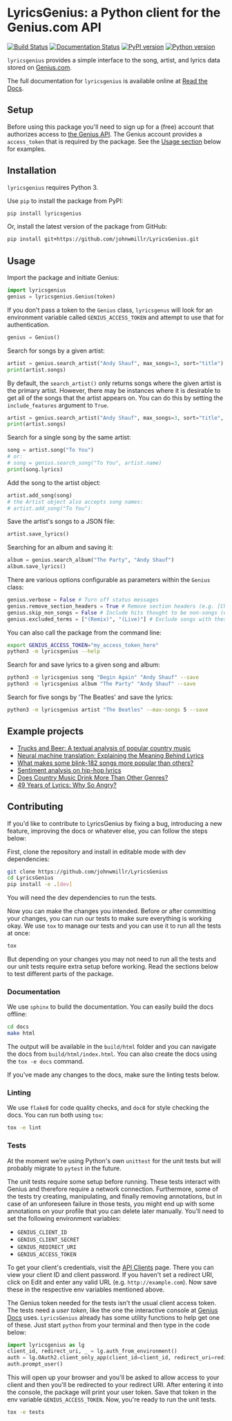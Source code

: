 # LyricsGenius: a Python client for the Genius.com API
[![Build Status](https://travis-ci.org/johnwmillr/LyricsGenius.svg?branch=master)](https://travis-ci.org/johnwmillr/LyricsGenius)
[![Documentation Status](https://readthedocs.org/projects/lyricsgenius/badge/?version=master)](https://lyricsgenius.readthedocs.io/en/latest/?badge=master)
[![PyPI version](https://badge.fury.io/py/lyricsgenius.svg)](https://pypi.org/project/lyricsgenius/)
[![Python version](https://img.shields.io/badge/python-3.x-brightgreen.svg)](https://pypi.org/project/lyricsgenius/)

`lyricsgenius` provides a simple interface to the song, artist, and lyrics data stored on [Genius.com](https://www.genius.com).

The full documentation for `lyricsgenius` is available online at [Read the Docs](https://lyricsgenius.readthedocs.io/en/master/).

## Setup
Before using this package you'll need to sign up for a (free) account that authorizes access to [the Genius API](http://genius.com/api-clients). The Genius account provides a `access_token` that is required by the package. See the [Usage section](https://github.com/johnwmillr/LyricsGenius#usage) below for examples.

## Installation
`lyricsgenius` requires Python 3.

Use `pip` to install the package from PyPI:

```bash
pip install lyricsgenius
```

Or, install the latest version of the package from GitHub:

```bash
pip install git+https://github.com/johnwmillr/LyricsGenius.git
```

## Usage
Import the package and initiate Genius:

```python
import lyricsgenius
genius = lyricsgenius.Genius(token)
```

If you don't pass a token to the `Genius` class, `lyricsgenus` will look for an environment variable called `GENIUS_ACCESS_TOKEN` and attempt to use that for authentication.

```python
genius = Genius()
```

Search for songs by a given artist:

```python
artist = genius.search_artist("Andy Shauf", max_songs=3, sort="title")
print(artist.songs)
```
By default, the `search_artist()` only returns songs where the given artist is the primary artist.
However, there may be instances where it is desirable to get all of the songs that the artist appears on.
You can do this by setting the `include_features` argument to `True`.

```python
artist = genius.search_artist("Andy Shauf", max_songs=3, sort="title", include_features=True)
print(artist.songs)
```

Search for a single song by the same artist:

```python
song = artist.song("To You")
# or:
# song = genius.search_song("To You", artist.name)
print(song.lyrics)
```

Add the song to the artist object:

```python
artist.add_song(song)
# the Artist object also accepts song names:
# artist.add_song("To You")
```

Save the artist's songs to a JSON file:

```python
artist.save_lyrics()
```

Searching for an album and saving it:

```python
album = genius.search_album("The Party", "Andy Shauf")
album.save_lyrics()
```

There are various options configurable as parameters within the `Genius` class:

```python
genius.verbose = False # Turn off status messages
genius.remove_section_headers = True # Remove section headers (e.g. [Chorus]) from lyrics when searching
genius.skip_non_songs = False # Include hits thought to be non-songs (e.g. track lists)
genius.excluded_terms = ["(Remix)", "(Live)"] # Exclude songs with these words in their title
```

You can also call the package from the command line:

```bash
export GENIUS_ACCESS_TOKEN="my_access_token_here"
python3 -m lyricsgenius --help
```

Search for and save lyrics to a given song and album:

```bash
python3 -m lyricsgenius song "Begin Again" "Andy Shauf" --save
python3 -m lyricsgenius album "The Party" "Andy Shauf" --save
```

Search for five songs by 'The Beatles' and save the lyrics:

```bash
python3 -m lyricsgenius artist "The Beatles" --max-songs 5 --save
```

## Example projects

  - [Trucks and Beer: A textual analysis of popular country music](http://www.johnwmillr.com/trucks-and-beer/)
  - [Neural machine translation: Explaining the Meaning Behind Lyrics](https://github.com/tsandefer/dsi_capstone_3)
  - [What makes some blink-182 songs more popular than others?](http://jdaytn.com/posts/download-blink-182-data/)
  - [Sentiment analysis on hip-hop lyrics](https://github.com/Hugo-Nattagh/2017-Hip-Hop)
  - [Does Country Music Drink More Than Other Genres?](https://towardsdatascience.com/does-country-music-drink-more-than-other-genres-a21db901940b)
  - [49 Years of Lyrics: Why So Angry?](https://towardsdatascience.com/49-years-of-lyrics-why-so-angry-1adf0a3fa2b4)

## Contributing
If you'd like to contribute to LyricsGenius by fixing a bug, introducing
a new feature, improving the docs or whatever else, you can follow the
steps below:

First, clone the repository and install in editable mode with dev dependencies:
```bash
git clone https://github.com/johnwmillr/LyricsGenius
cd LyricsGenius
pip install -e .[dev]
```
You will need the dev dependencies to run the tests.

Now you can make the changes you intended. Before or after committing your changes, you can run our tests to make sure everything is working okay. We use `tox` to manage our tests and you can use it to run all the tests at once:

```bash
tox
```
But depending on your changes you may not need to run all the tests and our unit tests require extra setup before working. Read the sections below to test different parts of the package.

### Documentation
We use `sphinx` to build the documentation. You can easily build the docs offline:
```bash
cd docs
make html
```
The output will be available in the `build/html` folder and you can navigate the docs from `build/html/index.html`. You can also create the docs using the `tox -e docs` command.

If you've made any changes to the docs, make sure the linting tests below.

### Linting
We use `flake8` for code quality checks, and `doc8` for style checking the docs. You can run both using `tox`:
```bash
tox -e lint
```

### Tests
At the moment we're using Python's own `unittest` for the unit tests but will probably migrate to `pytest` in the future.

The unit tests require some setup before running. These tests interact with Genius and therefore require a network connection. Furthermore, some of the tests try creating, manipulating, and finally removing annotations, but in case of an unforeseen failure in those tests, you might end up with some annotations on your profile that you can delete later manually. You'll need to set the following environment variables:

 - `GENIUS_CLIENT_ID`
 - `GENIUS_CLIENT_SECRET`
 - `GENIUS_REDIRECT_URI`
 - `GENIUS_ACCESS_TOKEN`

To get your client's credentials, visit the [API Clients](https://genius.com/api-clients) page. There you can view your client ID and client password. If you haven't set a redirect URI, click on Edit and enter any valid URL (e.g. `http://example.com`). Now save these in the respective env variables mentioned above.

The Genius token needed for the tests isn't the usual client access token. The tests need a _user token_, like the one the interactive console at [Genius Docs](http://docs.genius.com/) uses. `LyricsGenius` already has some utility functions to help get one of these. Just start `python` from your terminal and then type in the code below:
```python
import lyricsgenius as lg
client_id, redirect_uri, _ = lg.auth_from_environment()
auth = lg.OAuth2.client_only_app(client_id=client_id, redirect_uri=redirect_uri)
auth.prompt_user()
```
This will open up your browser and you'll be asked to allow access to your client and then you'll be redirected to your redirect URI. After entering it into the console, the package will print your user token. Save that token in the env variable `GENIUS_ACCESS_TOKEN`. Now, you're ready to run the unit tests.
```bash
tox -e tests
```
